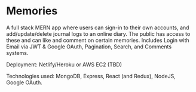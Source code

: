 # Memories

A full stack MERN app where users can sign-in to their own accounts, and add/update/delete journal logs to an online diary. The public has access to these and can like and comment on certain memories. Includes Login with Email via JWT & Google OAuth, Pagination, Search, and Comments systems. 

Deployment: Netlify/Heroku or AWS EC2 (TBD)

Technologies used: MongoDB, Express, React (and Redux), NodeJS, Google OAuth.
